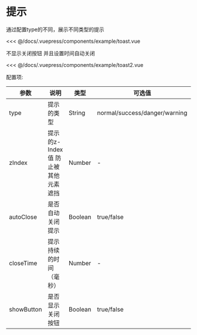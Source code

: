 # 提示

通过配置type的不同，展示不同类型的提示

<demo-block>
  <example-toast  slot="source" ></example-toast>
  <<< @/docs/.vuepress/components/example/toast.vue
</demo-block>

不显示关闭按钮 并且设置时间自动关闭

<demo-block>
  <example-toast2  slot="source" ></example-toast2>
  <<< @/docs/.vuepress/components/example/toast2.vue
</demo-block>

配置项:

|  参数   | 说明  | 类型  | 可选值  | 默认值  |
|  ----  | ----  | ----  | ----  |  ----  |
| type  | 提示的类型 | String | normal/success/danger/warning | normal |
| zIndex  | 提示的z-Index值 防止被其他元素遮挡 | Number | - | 10 |
| autoClose  | 是否自动关闭提示 | Boolean | true/false | true |
| closeTime  | 提示持续的时间（毫秒） | Number | - | 2000 |
| showButton  | 是否显示关闭按钮 | Boolean | true/false | true |
